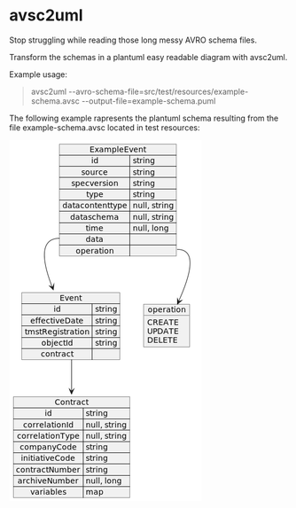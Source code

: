 # avsc2uml

Stop struggling while reading those long messy AVRO schema files.

Transform the schemas in a plantuml easy readable diagram with avsc2uml.

Example usage: 
> avsc2uml --avro-schema-file=src/test/resources/example-schema.avsc --output-file=example-schema.puml

The following example rapresents the plantuml schema resulting from the file example-schema.avsc located in test resources:

![](example.png)

